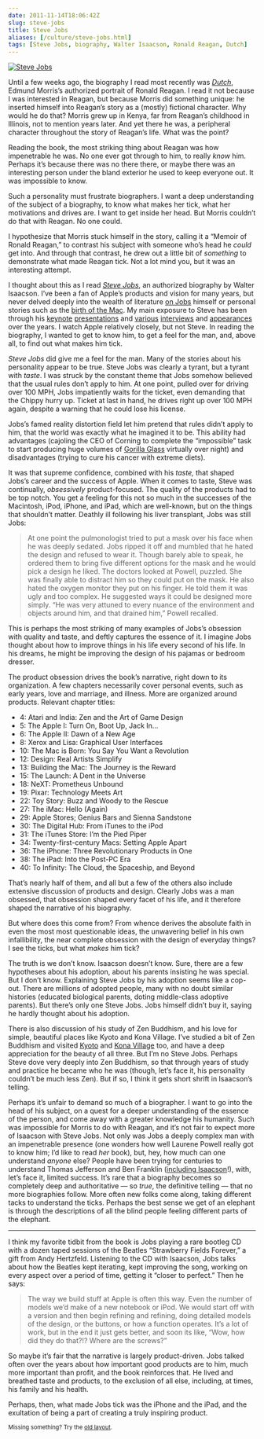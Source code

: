 ```yaml
--- 
date: 2011-11-14T18:06:42Z
slug: steve-jobs
title: Steve Jobs
aliases: [/culture/steve-jobs.html]
tags: [Steve Jobs, biography, Walter Isaacson, Ronald Reagan, Dutch]
---
```


<p><a href="http://www.amazon.com/gp/product/1451648537/justatheory-20"><img src="http://cdn.macrumors.com/article-new/2011/08/steve_jobs_book_cover.jpg" title="“Steve Jobs” by Walter Isaacson" alt="Steve Jobs" /></a></p>

<p>Until a few weeks ago, the biography I read most recently was <a href="http://www.amazon.com/dp/0375756450/justatheory-20"><em>Dutch</em></a>, Edmund Morris’s authorized portrait of Ronald Reagan. I read it not because I was interested in Reagan, but because Morris did something unique: he inserted himself into Reagan’s story as a (mostly) fictional character. Why would he do that? Morris grew up in Kenya, far from Reagan’s childhood in Illinois, not to mention years later. And yet there he was, a peripheral character throughout the story of Reagan’s life. What was the point?</p>

<p>Reading the book, the most striking thing about Reagan was how impenetrable he was. No one ever got through to him, to really <em>know</em> him. Perhaps it’s because there was no there there, or maybe there was an interesting person under the bland exterior he used to keep everyone out. It was impossible to know.</p>

<p>Such a personality must frustrate biographers. I want a deep understanding of the subject of a biography, to know what makes her tick, what her motivations and drives are. I want to get inside her head. But Morris couldn’t do that with Reagan. No one could.</p>

<p>I hypothesize that Morris stuck himself in the story, calling it a “Memoir of Ronald Reagan,” to contrast his subject with someone who’s head he <em>could</em> get into. And through that contrast, he drew out a little bit of <em>something</em> to demonstrate what made Reagan tick. Not a lot mind you, but it was an interesting attempt.</p>

<p>I thought about this as I read <a href="http://www.amazon.com/gp/product/1451648537/justatheory-20"><em>Steve Jobs</em></a>, an authorized biography by Walter Isaacson. I’ve been a fan of Apple’s products and vision for many years, but never delved deeply into the wealth of literature <a href="http://www.amazon.com/dp/0471787841/justatheory-20">on Jobs</a> himself or personal stories such as the <a href="http://www.folklore.org/">birth of the Mac</a>. My main exposure to Steve has been through his <a href="http://www.youtube.com/watch?v=6uW-E496FXg">keynote</a> <a href="http://www.youtube.com/watch?v=Ndnmtz8-S5I">presentations</a> and <a href="http://www.wired.com/wired/archive/4.02/jobs_pr.html">various</a> <a href="http://www.rollingstone.com/news/story/5939600/steve_jobs_the_rolling_stone_interview">interviews</a> and <a href="http://www.youtube.com/watch?v=_5Z7eal4uXI">appearances</a> over the years. I watch Apple relatively closely, but not Steve. In reading the biography, I wanted to get to know him, to get a feel for the man, and, above all, to find out what makes him tick.</p>

<p><em>Steve Jobs</em> did give me a feel for the man. Many of the stories about his personality appear to be true. Steve Jobs was clearly a tyrant, but a tyrant with <em>taste</em>. I was struck by the constant theme that Jobs somehow believed that the usual rules don’t apply to him. At one point, pulled over for driving over 100 MPH, Jobs impatiently waits for the ticket, even demanding that the Chippy hurry up. Ticket at last in hand, he drives right up over 100 MPH again, despite a warning that he could lose his license.</p>

<p>Jobs’s famed reality distortion field let him pretend that rules didn’t apply to him, that the world was exactly what he imagined it to be. This ability had advantages (cajoling the CEO of  Corning to complete the “impossible” task to start producing huge volumes of <a href="http://www.corninggorillaglass.com/">Gorilla Glass</a> virtually over night) and disadvantages (trying to cure his cancer with extreme diets).</p>

<p>It was that supreme confidence, combined with his <em>taste,</em> that shaped Jobs’s career and the success of Apple. When it comes to taste, Steve was continually, <em>obsessively</em> product-focused. The quality of the products had to be top notch. You get a feeling for this not so much in the successes of the Macintosh, iPod, iPhone, and iPad, which are well-known, but on the things that shouldn’t matter. Deathly ill following his liver transplant, Jobs was still Jobs:</p>

<blockquote><p>At one point the pulmonologist tried to put a mask over his face when he was deeply sedated. Jobs ripped it off and mumbled that he hated the design and refused to wear it. Though barely able to speak, he ordered them to bring five different options for the mask and he would pick a design he liked. The doctors looked at Powell, puzzled. She was finally able to distract him so they could put on the mask. He also hated the oxygen monitor they put on his finger. He told them it was ugly and too complex. He suggested ways it could be designed more simply. “He was very attuned to every nuance of the environment and objects around him, and that drained him,” Powell recalled.</p></blockquote>

<p>This is perhaps the most striking of many examples of Jobs’s obsession with quality and taste, and deftly captures the essence of it. I imagine Jobs thought about how to improve things in his life every second of his life. In his dreams, he might be improving the design of his pajamas or bedroom dresser.</p>

<p>The product obsession drives the book’s narrative, right down to its organization. A few chapters necessarily cover personal events, such as early years, love and marriage, and illness. More are organized around products. Relevant chapter titles:</p>

<ul>
<li>4: Atari and India: Zen and the Art of Game Design</li>
<li>5: The Apple I: Turn On, Boot Up, Jack In…</li>
<li>6: The Apple II: Dawn of a New Age</li>
<li>8: Xerox and Lisa: Graphical User Interfaces</li>
<li>10: The Mac is Born: You Say You Want a Revolution</li>
<li>12: Design: Real Artists Simplify</li>
<li>13: Building the Mac: The Journey is the Reward</li>
<li>15: The Launch: A Dent in the Universe</li>
<li>18: NeXT: Prometheus Unbound</li>
<li>19: Pixar: Technology Meets Art</li>
<li>22: Toy Story: Buzz and Woody to the Rescue</li>
<li>27: The iMac: Hello (Again)</li>
<li>29: Apple Stores; Genius Bars and Sienna Sandstone</li>
<li>30: The Digital Hub: From iTunes to the iPod</li>
<li>31: The iTunes Store: I’m the Pied Piper</li>
<li>34: Twenty-first-century Macs: Setting Apple Apart</li>
<li>36: The iPhone: Three Revolutionary Products in One</li>
<li>38: The iPad: Into the Post-PC Era</li>
<li>40: To Infinity: The Cloud, the Spaceship, and Beyond</li>
</ul>


<p>That’s nearly half of them, and all but a few of the others also include extensive discussion of products and design. Clearly Jobs was a man obsessed, that obsession shaped every facet of his life, and it therefore shaped the narrative of his biography.</p>

<p>But where does this come from? From whence derives the absolute faith in even the most most questionable ideas, the unwavering belief in his own infallibility, the near complete obsession with the design of everyday things? I see the ticks, but what <em>makes</em> him tick?</p>

<p>The truth is we don’t know. Isaacson doesn’t know. Sure, there are a few hypotheses about his adoption, about his parents insisting he was special. But I don’t know. Explaining Steve Jobs by his adoption seems like a cop-out. There are millions of adopted people, many with no doubt similar histories (educated biological parents, doting middle-class adoptive parents). But there’s only one Steve Jobs. Jobs himself didn’t buy it, saying he hardly thought about his adoption.</p>

<p>There is also discussion of his study of Zen Buddhism, and his love for simple, beautiful places like Kyoto and Kona Village. I’ve studied a bit of Zen Buddhism and visited <a href="http://www.flickr.com/photos/theory/sets/72157622980899749/">Kyoto</a> and <a href="http://konavillage.com/">Kona Village</a> too, and have a deep appreciation for the beauty of all three. But I’m no Steve Jobs. Perhaps Steve dove very deeply into Zen Buddhism, so that through years of study and practice he became who he was (though, let’s face it, his personality couldn’t be much less Zen). But if so, I think it gets short shrift in Isaacson’s telling.</p>

<p>Perhaps it’s unfair to demand so much of a biographer. I want to go into the head of his subject, on a quest for a deeper understanding of the essence of the person, and come away with a greater knowledge his humanity. Such was impossible for Morris to do with Reagan, and it’s not fair to expect more of Isaacson with Steve Jobs. Not only was Jobs a deeply complex man with an impenetrable presence (one wonders how well Laurene Powell really got to know him; I’d like to read <em>her</em> book), but, hey, how much can one understand <em>anyone</em> else? People have been trying for centuries to understand Thomas Jefferson and Ben Franklin (<a href="http://www.amazon.com/dp/0684807610/justatheory-20">including Isaacson</a>!), with, let’s face it, limited success. It’s rare that a biography becomes so completely deep and authoritative — so <em>true</em>, the definitive telling — that no more biographies follow. More often new folks come along, taking different tacks to understand the ticks. Perhaps the best sense we get of an elephant is through the descriptions of all the blind people feeling different parts of the elephant.</p>

<hr />

<p>I think my favorite tidbit from the book is Jobs playing a rare bootleg CD with a dozen taped sessions of the Beatles “Strawberry Fields Forever,” a gift from Andy Hertzfeld. Listening to the CD with Isaacson, Jobs talks about how the Beatles kept iterating, kept improving the song, working on every aspect over a period of time, getting it “closer to perfect.” Then he says:</p>

<blockquote><p>The way we build stuff at Apple is often this way. Even the number of models we’d make of a new notebook or iPod. We would start off with a version and then begin refining and refining, doing detailed models of the design, or the buttons, or how a function operates. It’s a lot of work, but in the end it just gets better, and soon its like, “Wow, how did they do that?!? Where are the screws?”</p></blockquote>

<p>So maybe it’s fair that the narrative is largely product-driven. Jobs talked often over the years about how important good products are to him, much more important than profit, and the book reinforces that. He lived and breathed taste and products, to the exclusion of all else, including, at times, his family and his health.</p>

<p>Perhaps, then, what made Jobs tick was the iPhone and the iPad, and the exultation of being a part of creating a truly inspiring product.</p>

<p class="past"><small>Missing something? Try the <a rel="nofollow" href="http://past.justatheory.com/culture/steve-jobs.html">old layout</a>.</small></p>


